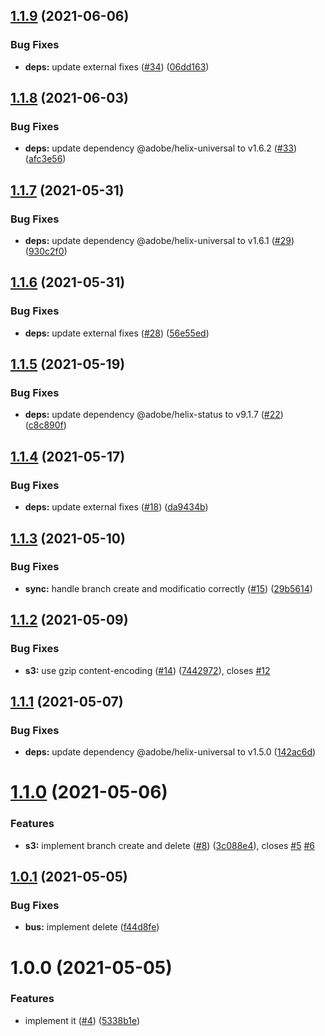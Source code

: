 ## [1.1.9](https://github.com/adobe/helix-code-bus/compare/v1.1.8...v1.1.9) (2021-06-06)


### Bug Fixes

* **deps:** update external fixes ([#34](https://github.com/adobe/helix-code-bus/issues/34)) ([06dd163](https://github.com/adobe/helix-code-bus/commit/06dd1636832a10eb1d2bebef5d1ea61ba23617d5))

## [1.1.8](https://github.com/adobe/helix-code-bus/compare/v1.1.7...v1.1.8) (2021-06-03)


### Bug Fixes

* **deps:** update dependency @adobe/helix-universal to v1.6.2 ([#33](https://github.com/adobe/helix-code-bus/issues/33)) ([afc3e56](https://github.com/adobe/helix-code-bus/commit/afc3e5626bfaeefca32e40c56b043e4387bb9947))

## [1.1.7](https://github.com/adobe/helix-code-bus/compare/v1.1.6...v1.1.7) (2021-05-31)


### Bug Fixes

* **deps:** update dependency @adobe/helix-universal to v1.6.1 ([#29](https://github.com/adobe/helix-code-bus/issues/29)) ([930c2f0](https://github.com/adobe/helix-code-bus/commit/930c2f0034fc2d82409180a47aeeb87e5a465523))

## [1.1.6](https://github.com/adobe/helix-code-bus/compare/v1.1.5...v1.1.6) (2021-05-31)


### Bug Fixes

* **deps:** update external fixes ([#28](https://github.com/adobe/helix-code-bus/issues/28)) ([56e55ed](https://github.com/adobe/helix-code-bus/commit/56e55ed41004db5b9c4df590f85e00b0c67d9bba))

## [1.1.5](https://github.com/adobe/helix-code-bus/compare/v1.1.4...v1.1.5) (2021-05-19)


### Bug Fixes

* **deps:** update dependency @adobe/helix-status to v9.1.7 ([#22](https://github.com/adobe/helix-code-bus/issues/22)) ([c8c890f](https://github.com/adobe/helix-code-bus/commit/c8c890fbd1427fb0367159ff4d792f7d1edc362a))

## [1.1.4](https://github.com/adobe/helix-code-bus/compare/v1.1.3...v1.1.4) (2021-05-17)


### Bug Fixes

* **deps:** update external fixes ([#18](https://github.com/adobe/helix-code-bus/issues/18)) ([da9434b](https://github.com/adobe/helix-code-bus/commit/da9434b3529efbadb4111ee7ca2bfbbef0867ed2))

## [1.1.3](https://github.com/adobe/helix-code-bus/compare/v1.1.2...v1.1.3) (2021-05-10)


### Bug Fixes

* **sync:** handle branch create and modificatio correctly ([#15](https://github.com/adobe/helix-code-bus/issues/15)) ([29b5614](https://github.com/adobe/helix-code-bus/commit/29b5614ced70f36a9505f0cfc83f976f65947001))

## [1.1.2](https://github.com/adobe/helix-code-bus/compare/v1.1.1...v1.1.2) (2021-05-09)


### Bug Fixes

* **s3:** use gzip content-encoding ([#14](https://github.com/adobe/helix-code-bus/issues/14)) ([7442972](https://github.com/adobe/helix-code-bus/commit/7442972666935100d30b9ed40b80c7abcbe5777e)), closes [#12](https://github.com/adobe/helix-code-bus/issues/12)

## [1.1.1](https://github.com/adobe/helix-code-bus/compare/v1.1.0...v1.1.1) (2021-05-07)


### Bug Fixes

* **deps:** update dependency @adobe/helix-universal to v1.5.0 ([142ac6d](https://github.com/adobe/helix-code-bus/commit/142ac6d21d54ce1a39ba5770ac4fb499ca912cf2))

# [1.1.0](https://github.com/adobe/helix-code-bus/compare/v1.0.1...v1.1.0) (2021-05-06)


### Features

* **s3:** implement branch create and delete ([#8](https://github.com/adobe/helix-code-bus/issues/8)) ([3c088e4](https://github.com/adobe/helix-code-bus/commit/3c088e4f3336de962e14c8495ee0cae2f8db7d54)), closes [#5](https://github.com/adobe/helix-code-bus/issues/5) [#6](https://github.com/adobe/helix-code-bus/issues/6)

## [1.0.1](https://github.com/adobe/helix-code-bus/compare/v1.0.0...v1.0.1) (2021-05-05)


### Bug Fixes

* **bus:** implement delete ([f44d8fe](https://github.com/adobe/helix-code-bus/commit/f44d8fef8eadf255f52ac9a61ce9b8b2d7bcff51))

# 1.0.0 (2021-05-05)


### Features

* implement it ([#4](https://github.com/adobe/helix-code-bus/issues/4)) ([5338b1e](https://github.com/adobe/helix-code-bus/commit/5338b1ea9d96a7210dd15bead28227b327a57513))

